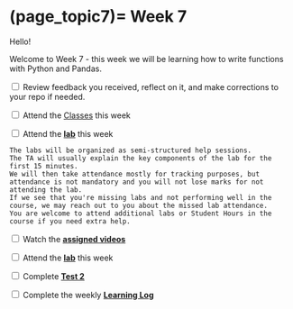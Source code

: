 (page_topic7)=
Week 7
=======================

Hello!

Welcome to Week 7 - this week we will be learning how to write functions with Python and Pandas.

<label><input type="checkbox" id="week07_task1" class="box"> Review feedback you received, reflect on it, and make corrections to your repo if needed. </input></label>

<label><input type="checkbox" id="week07_task2" class="box"> Attend the [Classes](classes.md) this week </input></label>


<label><input type="checkbox" id="week07_task3" class="box"> Attend the **[lab](./lab/README.md)** this week</input></label>

```{tip}
The labs will be organized as semi-structured help sessions.
The TA will usually explain the key components of the lab for the first 15 minutes.
We will then take attendance mostly for tracking purposes, but attendance is not mandatory and you will not lose marks for not attending the lab.
If we see that you're missing labs and not performing well in the course, we may reach out to you about the missed lab attendance.
You are welcome to attend additional labs or Student Hours in the course if you need extra help.
```
<label><input type="checkbox" id="week07_task4" class="box"> Watch the **[assigned videos](./videos.md)**</input></label>

<label><input type="checkbox" id="week07_task3" class="box"> Attend the **[lab](./lab/README.md)** this week</input></label>

<label><input type="checkbox" id="week07_task5" class="box"> Complete **[Test 2](./test.md)**</input></label>

<label><input type="checkbox" id="week07_task6" class="box"> Complete the weekly **[Learning Log](./log.md)**</input></label>